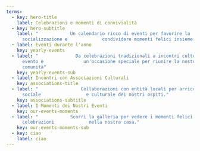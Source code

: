 ```yaml
---
terms:
  - key: hero-title
    label: Celebrazioni e momenti di convivialità
  - key: hero-subtitle
    label: "            Un calendario ricco di eventi per favorire la
      socializzazione e             condividere momenti felici insieme."
  - label: Eventi durante l’anno
    key: yearly-events
  - label: "              Da celebrazioni tradizionali a incontri culturali, ogni
      evento è               un'occasione speciale per riunire la nostra
      comunità"
    key: yearly-events-sub
  - label: Incontri con Associazioni Culturali
    key: associations-title
  - label: "                Collaborazioni con entità locali per arricchire la vita
      sociale                 e culturale dei nostri ospiti."
    key: associations-subtitle
  - label: I Momenti dei Nostri Eventi
    key: our-events-moments
  - label: "            Scorri la galleria per vedere i momenti felici e le
      celebrazioni             nella nostra casa."
    key: our-events-moments-sub
  - key: ciao
    label: ciao
---
```

